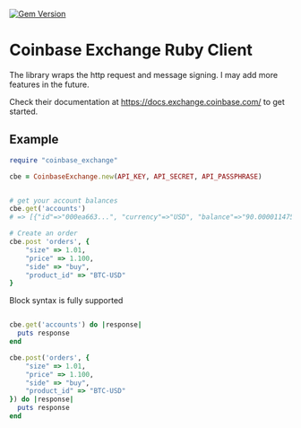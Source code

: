 [![Gem Version](https://badge.fury.io/rb/coinbase_exchange.svg)](http://badge.fury.io/rb/coinbase_exchange)
# Coinbase Exchange Ruby Client
The library wraps the http request and message signing.  I may add more features in the future.

Check their documentation at https://docs.exchange.coinbase.com/ to get started.

## Example
```ruby
require "coinbase_exchange"

cbe = CoinbaseExchange.new(API_KEY, API_SECRET, API_PASSPHRASE)


# get your account balances
cbe.get('accounts')
# => [{"id"=>"000ea663...", "currency"=>"USD", "balance"=>"90.0000114750000000", "hold"=>"0.0000000000000000", "available"=>"0.9000114750000000", "profile_id"=>"4409df27..."}, {"id"=>"8bfe", "currency"=>"BTC", "balance"=>"9.4426882700000000", "hold"=>"0.0000000000000000", "available"=>"5.4426882700000000", "profile_id"=>"a8f2d8..."}] 

# Create an order
cbe.post 'orders', {
    "size" => 1.01,
    "price" => 1.100,
    "side" => "buy",
    "product_id" => "BTC-USD"
}

```

Block syntax is fully supported

```ruby

cbe.get('accounts') do |response|
  puts response
end

cbe.post('orders', {
    "size" => 1.01,
    "price" => 1.100,
    "side" => "buy",
    "product_id" => "BTC-USD"
}) do |response|
  puts response
end

```

